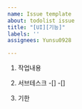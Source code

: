 ```yaml
---
name: Issue template
about: todolist issue
title: "[UI][기능]"
labels: ''
assignees: Yunsu0928

---
```


1. 작업내용

2. 서브테스크
-[]
-[]

3. 기한
